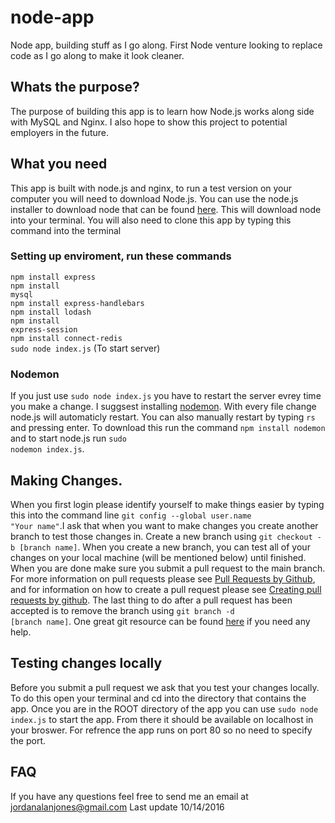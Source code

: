 # node-app
Node app, building stuff as I go along. First Node venture looking to replace code as I go along to make it look cleaner.

## Whats the purpose?
The purpose of building this app is to learn how Node.js works along side with MySQL and Nginx. I also hope to show this project to potential employers in the future. 

## What you need
This app is built with node.js and nginx, to run a test version on your computer you will need to download Node.js. You can use the node.js installer to download node that can be found <a href="https://nodejs.org/en/download/">here</a>. This will download node into your terminal. You will also need to clone this app by typing this command into the terminal

### Setting up enviroment, run these commands
<code>npm install express</code><br>
<code>npm install mysql</code><br>
<code>npm install express-handlebars</code><br>
<code>npm install lodash</code><br>
<code>npm install express-session</code><br>
<code>npm install connect-redis</code><br>
<code>sudo node index.js</code> (To start server)

### Nodemon
If you just use <code>sudo node index.js</code> you have to restart the server evrey time you make a change. I suggsest installing <a href="http://nodemon.io/">nodemon</a>. With every file change node.js will automaticly restart. You can also manually restart by typing <code>rs</code> and pressing enter. To download this run the command <code>npm install nodemon</code> and to start node.js run <code>sudo nodemon index.js</code>.

## Making Changes.
When you first login please identify yourself to make things easier by typing this into the command line <code>git config --global user.name "Your name"</code>.I ask that when you want to make changes you create another branch to test those changes in. Create a new branch using <code>git checkout -b [branch name]</code>. When you create a new branch, you can test all of your changes on your local machine (will be mentioned below) until finished. When you are done make sure you submit a pull request to the main branch. For more information on pull requests please see <a href="https://help.github.com/articles/about-pull-requests/">Pull Requests by Github</a>, and for information on how to create a pull request please see <a href="https://help.github.com/articles/creating-a-pull-request/">Creating pull requests by github</a>. The last thing to do after a pull request has been accepted is to remove the branch using <code>git branch -d [branch name]</code>. One great git resource can be found <a href="https://confluence.atlassian.com/bitbucketserver/basic-git-commands-776639767.html">here</a> if you need any help. 

## Testing changes locally
Before you submit a pull request we ask that you test your changes locally. To do this open your terminal and cd into the directory that contains the app. Once you are in the ROOT directory of the app you can use <code>sudo node index.js</code> to start the app. From there it should be available on localhost in your broswer. For refrence the app runs on port 80 so no need to specify the port. 

## FAQ
If you have any questions feel free to send me an email at 
<a href="mailto:jordanalanjones@gmail.com">jordanalanjones@gmail.com</a> 
Last update 10/14/2016
